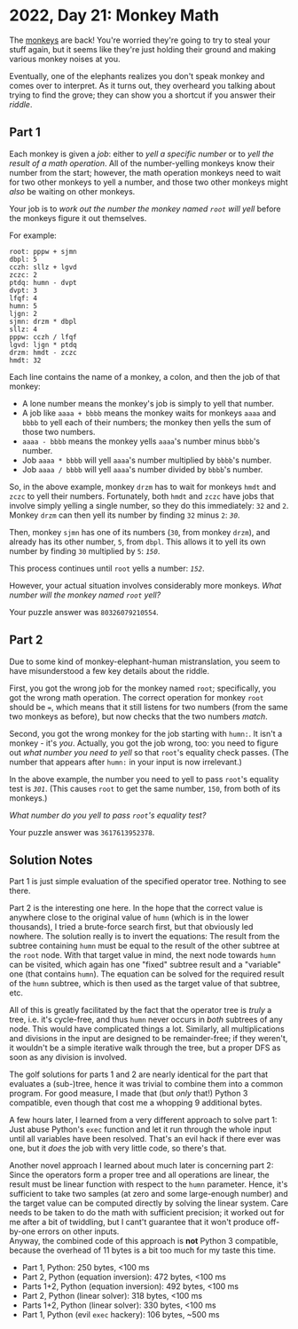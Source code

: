 # 2022, Day 21: Monkey Math

The [monkeys](../11) are back! You're worried they're going to try to steal your stuff again, but it seems like they're just holding their ground and making various monkey noises at you.

Eventually, one of the elephants realizes you don't speak monkey and comes over to interpret. As it turns out, they overheard you talking about trying to find the grove; they can show you a shortcut if you answer their _riddle_.

## Part 1

Each monkey is given a _job_: either to _yell a specific number_ or to _yell the result of a math operation_. All of the number-yelling monkeys know their number from the start; however, the math operation monkeys need to wait for two other monkeys to yell a number, and those two other monkeys might _also_ be waiting on other monkeys.

Your job is to _work out the number the monkey named `root` will yell_ before the monkeys figure it out themselves.

For example:

    root: pppw + sjmn
    dbpl: 5
    cczh: sllz + lgvd
    zczc: 2
    ptdq: humn - dvpt
    dvpt: 3
    lfqf: 4
    humn: 5
    ljgn: 2
    sjmn: drzm * dbpl
    sllz: 4
    pppw: cczh / lfqf
    lgvd: ljgn * ptdq
    drzm: hmdt - zczc
    hmdt: 32
    

Each line contains the name of a monkey, a colon, and then the job of that monkey:

*   A lone number means the monkey's job is simply to yell that number.
*   A job like `aaaa + bbbb` means the monkey waits for monkeys `aaaa` and `bbbb` to yell each of their numbers; the monkey then yells the sum of those two numbers.
*   `aaaa - bbbb` means the monkey yells `aaaa`'s number minus `bbbb`'s number.
*   Job `aaaa * bbbb` will yell `aaaa`'s number multiplied by `bbbb`'s number.
*   Job `aaaa / bbbb` will yell `aaaa`'s number divided by `bbbb`'s number.

So, in the above example, monkey `drzm` has to wait for monkeys `hmdt` and `zczc` to yell their numbers. Fortunately, both `hmdt` and `zczc` have jobs that involve simply yelling a single number, so they do this immediately: `32` and `2`. Monkey `drzm` can then yell its number by finding `32` minus `2`: _`30`_.

Then, monkey `sjmn` has one of its numbers (`30`, from monkey `drzm`), and already has its other number, `5`, from `dbpl`. This allows it to yell its own number by finding `30` multiplied by `5`: _`150`_.

This process continues until `root` yells a number: _`152`_.

However, your actual situation involves considerably more monkeys. _What number will the monkey named `root` yell?_

Your puzzle answer was `80326079210554`.

## Part 2

Due to some kind of monkey-elephant-human mistranslation, you seem to have misunderstood a few key details about the riddle.

First, you got the wrong job for the monkey named `root`; specifically, you got the wrong math operation. The correct operation for monkey `root` should be `=`, which means that it still listens for two numbers (from the same two monkeys as before), but now checks that the two numbers _match_.

Second, you got the wrong monkey for the job starting with `humn:`. It isn't a monkey - it's _you_. Actually, you got the job wrong, too: you need to figure out _what number you need to yell_ so that `root`'s equality check passes. (The number that appears after `humn:` in your input is now irrelevant.)

In the above example, the number you need to yell to pass `root`'s equality test is _`301`_. (This causes `root` to get the same number, `150`, from both of its monkeys.)

_What number do you yell to pass `root`'s equality test?_

Your puzzle answer was `3617613952378`.

## Solution Notes

Part 1 is just simple evaluation of the specified operator tree. Nothing to see there.

Part 2 is the interesting one here. In the hope that the correct value is anywhere close to the original value of `humn` (which is in the lower thousands), I tried a brute-force search first, but that obviously led nowhere. The solution really is to invert the equations: The result from the subtree containing `humn` must be equal to the result of the other subtree at the `root` node. With that target value in mind, the next node towards `humn` can be visited, which again has one "fixed" subtree result and a "variable" one (that contains `humn`). The equation can be solved for the required result of the `humn` subtree, which is then used as the target value of that subtree, etc.

All of this is greatly facilitated by the fact that the operator tree is _truly_ a tree, i.e. it's cycle-free, and thus `humn` never occurs in _both_ subtrees of any node. This would have complicated things a lot. Similarly, all multiplications and divisions in the input are designed to be remainder-free; if they weren't, it wouldn't be a simple iterative walk through the tree, but a proper DFS as soon as any division is involved.

The golf solutions for parts 1 and 2 are nearly identical for the part that evaluates a (sub-)tree, hence it was trivial to combine them into a common program. For good measure, I made that (but _only_ that!) Python 3 compatible, even though that cost me a whopping 9 additional bytes.

A few hours later, I learned from a very different approach to solve part 1: Just abuse Python's `exec` function and let it run through the whole input until all variables have been resolved. That's an evil hack if there ever was one, but it *does* the job with very little code, so there's that.

Another novel approach I learned about much later is concerning part 2: Since the operators form a proper tree and all operations are linear, the result must be linear function with respect to the `humn` parameter. Hence, it's sufficient to take two samples (at zero and some large-enough number) and the target value can be computed directly by solving the linear system. Care needs to be taken to do the math with sufficient precision; it worked out for me after a bit of twiddling, but I cant't guarantee that it won't produce off-by-one errors on other inputs. <br>
Anyway, the combined code of this approach is **not** Python 3 compatible, because the overhead of 11 bytes is a bit too much for my taste this time.

* Part 1, Python: 250 bytes, <100 ms
* Part 2, Python (equation inversion): 472 bytes, <100 ms
* Parts 1+2, Python (equation inversion): 492 bytes, <100 ms
* Part 2, Python (linear solver): 318 bytes, <100 ms
* Parts 1+2, Python (linear solver): 330 bytes, <100 ms
* Part 1, Python (evil `exec` hackery): 106 bytes, ~500 ms

